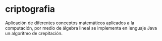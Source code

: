 # criptografia
Aplicación de diferentes conceptos matemáticos aplicados a la computación, por medio de álgebra lineal  se implementa en lenguaje Java un algoritmo de crepitación.
